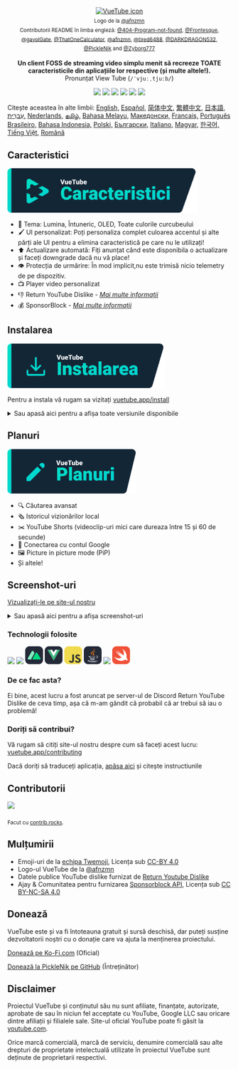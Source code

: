 <p align="center">
  <a href="https://vuetube.app/">
    <img src="https://cdn.discordapp.com/attachments/751596360108605500/980418672331988992/VueTube_Dark.svg" alt="VueTube icon" width="500"/>
  </a>
  </br>
  <sub>Logo de la <a href="https://github.com/afnzmn">@afnzmn</a></sub> </br>
  <sub>Contributorii README în limba engleză: <a href="https://github.com/404-Program-not-found">@404-Program-not-found</a>, <a href="https://github.com/Frontesque">@Frontesque</a>, <a href="https://github.com/gayolGate">@gayolGate</a>, <a href="https://github.com/ThatOneCalculator">@ThatOneCalculator</a>, <a href="https://github.com/afnzmn">@afnzmn</a>, <a href="https://github.com/tired6488">@tired6488</a>, <a href="https://github.com/DARKDRAGON532">@DARKDRAGON532</a>, <a href="https://github.com/PickleNik">@PickleNik</a> and <a href="https://github.com/Zyborg777">@Zyborg777</a></sub>
  </br>
  </br>
<strong>Un client FOSS de streaming video simplu menit să recreeze TOATE caracteristicile din aplicațiile lor respective (și multe altele!).</strong>
</br>
Pronunțat View Tube (<code>/ˈvjuːˌtjuːb/</code>)
</p>

<p align="center">
  <a href="https://github.com/VueTubeApp/VueTube/blob/main/LICENSE" alt="License"><img src="https://img.shields.io/github/license/VueTubeApp/VueTube"></img></a>
  <a href="https://github.com/VueTubeApp/VueTube/actions/workflows/ci.yml" alt="CI"><img src="https://github.com/VueTubeApp/VueTube/actions/workflows/ci.yml/badge.svg"></img></a>
  <a href="https://reddit.com/r/vuetube" alt="Reddit"><img src="https://img.shields.io/reddit/subreddit-subscribers/vuetube?label=r%2FVuetube&logo=reddit&logoColor=white"></img></a>
  <a href="https://t.me/VueTube" alt="Telegram"><img src="https://img.shields.io/endpoint?label=VueTube&url=https%3A%2F%2Ftelegram-badge-4mbpu8e0fit4.runkit.sh%2F%3Furl%3Dhttps%3A%2F%2Ft.me%2FVuetube"></img></a>
  <a href="https://discord.gg/7P8KJrdd5W" alt="Discord"><img src="https://img.shields.io/discord/946587366242533377?label=Discord&style=flat&logo=discord&logoColor=white"></img></a>
  <a href="https://twitter.com/VueTubeApp" alt="Twitter"><img src="https://img.shields.io/twitter/follow/VueTubeApp?label=Follow&style=flat&logo=twitter"></img></a>
</p>

Citește aceastea în alte limbii: [English,](/readme.md) [Español,](readme.es.md) [简体中文,](readme.zh-hans.md) [繁體中文,](readme.zh-hant.md) [日本語,](readme.ja.md) [עִברִית,](readme.he.md) [Nederlands,](readme.nl.md) [தமிழ்,](readme.ta.md) [Bahasa Melayu,](readme.ms.md) [Македонски,](readme.mk.md) [Français,](readme.fr.md) [Português Brasileiro,](readme.pt-br.md) [Bahasa Indonesia,](readme.id.md) [Polski,](readme.pl.md) [Български,](readme.bg.md) [Italiano,](readme.it.md) [Magyar,](readme.hu.md) [한국어,](readme.kr.md) [Tiếng Việt,](readme.vi.md) [Română](readme.ro.md)

## Caracteristici

<img src="../resources/readme-ro/Features.ro.svg" alt="VueTube icon" height="100"/>

- 🎨 Tema: Lumina, Întuneric, OLED, Toate culorile curcubeului
- 🖌️ UI personalizat: Poți personaliza complet culoarea accentul și alte părți ale UI pentru a elimina caracteristică pe care nu le utilizați!
- ⬆️ Actualizare automată: Fiți anunțat când este disponibila o actualizare și faceți downgrade dacă nu vă place!
- 👁️ Protecția de urmărire: În mod implicit,nu este trimisă nicio telemetry de pe dispozitiv.
- 📺 Player video personalizat
- 👎 Return YouTube Dislike - [_Mai multe informații_](https://returnyoutubedislike.com)
- 💰 SponsorBlock - [_Mai multe informații_](https://sponsor.ajay.app)

## Instalarea

<img src="../resources/readme-ro/Install.ro.svg" alt="VueTube icon" height="100"/>

Pentru a instala vă rugam sa vizitați [vuetube.app/install](https://www.vuetube.app/install)

<details>
  <summary>Sau apasă aici pentru a afișa toate versiunile disponibile</summary>
<br />

### Android

| <a href=https://nightly.link/VueTubeApp/VueTube/workflows/ci/main/android.zip><img id="im" width="200" src=../resources/getunstable.png></a> | <a href=https://github.com/VueTubeApp/VueTube/releases/download/0.3/VueTube-Canary-June-22-2022.apk><img id="im" width="200" src=../resources/getcanary.png></a> | <a href=https://vuetube.app/install><img id="im" width="200" src=../resources/getstable.png></a> |
| ------------------------------------------------------------------------------------------------------------------------------------------- | --------------------------------------------------------------------------------------------------------------------------------------------------------------- | ----------------------------------------------------------------------------------------------- |
| Destul de instabil, dar vei avea acess din timp la caracteristicii noi                                                                      | Mai puțin bug-uri decât instabil, având mai multe caracteristici decât stabile                                                                                  | Nu este disponibil încă                                                                         |

### iOS

| <a href=https://nightly.link/VueTubeApp/VueTube/workflows/ci/main/iOS.zip><img id="im" width="200" src=../resources/getunstable.png></a> | <a href=https://cdn.discordapp.com/attachments/949908267855921163/972164558930198528/VueTube-Canary-May-6-2022.ipa><img id="im" width="200" src=../resources/getcanary.png></a> | <a href=https://vuetube.app/install><img id="im" width="200" src=../resources/getstable.png></a> |
| --------------------------------------------------------------------------------------------------------------------------------------- | ------------------------------------------------------------------------------------------------------------------------------------------------------------------------------ | ----------------------------------------------------------------------------------------------- |
| Destul de instabil, dar vei avea acess din timp la caracteristicii noi                                                                  | Mai puțin bug-uri decât instabil, având mai multe caracteristici decât stabile                                                                                                 | Nu este disponibil încă                                                                         |

</details>

## Planuri

<img src="../resources/readme-ro/Plans.ro.svg" alt="VueTube icon" height="100"/>

- 🔍 Căutarea avansat
- 🗞️ Istoricul vizionărilor local
- ✂️ YouTube Shorts (videoclip-uri mici care dureaza între 15 și 60 de secunde)
- 🧑 Conectarea cu contul Google
- 🖼️ Picture in picture mode (PiP)
- Și altele!

## Screenshot-uri

[Vizualizați-le pe site-ul nostru](https://www.vuetube.app/info/screenshots)

<details>
  <summary> Sau apasă aici pentru a afișa screenshot-uri </summary>
<br />
  
<img src="https://vuetube.app/wtch.png" width="400">
<img src="https://vuetube.app/stng.png" width="400">
<img src="https://vuetube.app/srch.png" width="400">
     
</details>

### Technologii folosite

<a href="https://capacitorjs.com/solution/vue"><img src="https://cdn.discordapp.com/attachments/953538236716814356/955694368742834176/Capacitator-Dark.svg" height=40/></a> <a href="https://vuetifyjs.com/"><img src="https://cdn.discordapp.com/attachments/810799100940255260/973719873467342908/Vuetify-Dark.svg" height=40/></a> <a href="https://nuxtjs.org/"><img src="https://github.com/tandpfun/skill-icons/raw/main/icons/NuxtJS-Dark.svg" height=40/></a> <a href="https://vuejs.org/"><img src="https://github.com/tandpfun/skill-icons/raw/main/icons/VueJS-Dark.svg" height=40/></a> <a href="https://javascript.com/"><img src="https://github.com/tandpfun/skill-icons/raw/main/icons/JavaScript.svg" height=40/></a> <a href="https://java.com/"><img src="https://github.com/tandpfun/skill-icons/raw/main/icons/Java-Dark.svg" height=40/></a> <a href="https://gradle.com/"><img src="https://cdn.discordapp.com/attachments/810799100940255260/955691550560636958/Gradle.svg" height=40/></a> <a href="https://developer.apple.com/swift/"><img src="https://github.com/tandpfun/skill-icons/raw/main/icons/Swift.svg" height=40/></a>

### De ce fac asta?

Ei bine, acest lucru a fost aruncat pe server-ul de Discord Return YouTube Dislike de ceva timp, așa că m-am gândit că probabil că ar trebui să iau o problemă!

### Doriți să contribui?

Vă rugam să citiți site-ul nostru despre cum să faceți acest lucru: [vuetube.app/contributing](https://www.vuetube.app/contributing)

Dacă doriți să traduceți aplicația, [apăsa aici](/NUXT/plugins/languages) și citește instructiunile

## Contributorii

<a href="https://github.com/VueTubeApp/VueTube/graphs/contributors">
  <img src="https://contrib.rocks/image?repo=VueTubeApp/VueTube" />
</a>

<sub>Facut cu [contrib.rocks](https://contrib.rocks). </sub>

## Mulțumirii

- Emoji-uri de la [echipa Twemoji](https://twemoji.twitter.com/), Licența sub [CC-BY 4.0](https://creativecommons.org/licenses/by/4.0/)
- Logo-ul VueTube de la [@afnzmn](https://github.com/afnzmn)
- Datele publice YouTube dislike furnizat de [Return Youtube Dislike](https://returnyoutubedislike.com)
- Ajay & Comunitatea pentru furnizarea [Sponsorblock API](https://sponsor.ajay.app), Licența sub [CC BY-NC-SA 4.0](https://creativecommons.org/licenses/by-nc-sa/4.0/)

## Donează

VueTube este și va fi întoteauna gratuit și sursă deschisă, dar puteți susține dezvoltatorii noștri cu o donație care va ajuta la menținerea proiectului.

[Donează pe Ko-Fi.com](https://ko-fi.com/vuetube) (Oficial)

[Donează la PickleNik pe GitHub](https://github.com/sponsors/PickleNik) (Întreținător)

## Disclaimer

Proiectul VueTube și conținutul său nu sunt afiliate, finanțate, autorizate, aprobate de sau în niciun fel acceptate cu YouTube, Google LLC sau oricare dintre afiliații și filialele sale. Site-ul oficial YouTube poate fi găsit la [youtube.com](https://www.youtube.com).

Orice marcă comercială, marcă de serviciu, denumire comercială sau alte drepturi de proprietate intelectuală utilizate în proiectul VueTube sunt deținute de proprietarii respectivi.
